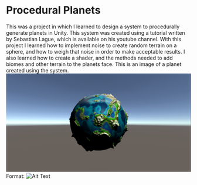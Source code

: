 # Procedural Planets
This was a project in which I learned to design a system to procedurally generate planets in Unity. This system was created using a tutorial written by Sebastian Lague, which is available on his youtube channel. With this project I learned how to implement noise to create random terrain on a sphere, and how to weigh that noise in order to make acceptable results. I also learned how to create a shader, and the methods needed to add biomes and other terrain to the planets face.
This is an image of a planet created using the system.
![planet](Planets/Planet%201.png)
Format: ![Alt Text](url)
